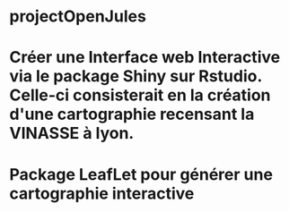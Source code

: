 # projectOpenJules
# Créer une Interface web Interactive via le package Shiny sur Rstudio. Celle-ci consisterait en la création d'une cartographie recensant la VINASSE à lyon. 
# Package LeafLet pour générer une cartographie interactive
